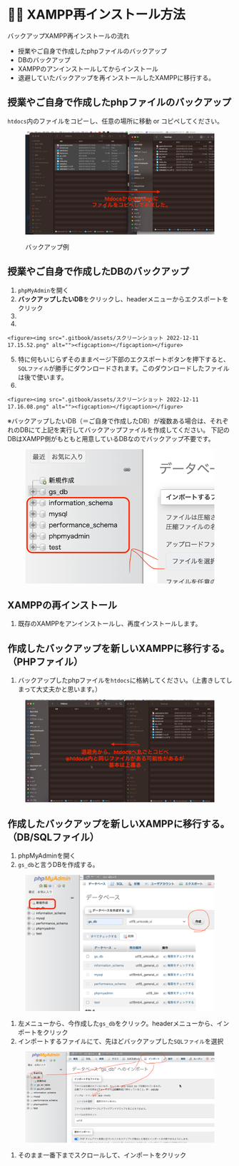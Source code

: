 # 👯‍♀️ XAMPP再インストール方法

バックアップXAMPP再インストールの流れ

* 授業やご自身で作成したphpファイルのバックアップ
* DBのバックアップ
* XAMPPのアンインストールしてからインストール
* 退避していたバックアップを再インストールしたXAMPPに移行する。

## 授業やご自身で作成したphpファイルのバックアップ

`htdocs`内のファイルをコピーし、任意の場所に移動 or コピペしてください。

<figure><img src="../.gitbook/assets/スクリーンショット 2022-12-11 18.10.32.png" alt=""><figcaption><p>バックアップ例</p></figcaption></figure>

## 授業やご自身で作成したDBのバックアップ

1. `phpMyAdmin`を開く
2. **バックアップしたいDB**をクリックし、headerメニューからエクスポートをクリック
3.
4.

```
<figure><img src=".gitbook/assets/スクリーンショット 2022-12-11 17.15.52.png" alt=""><figcaption></figcaption></figure>
```

5. 特に何もいじらずそのままページ下部のエクスポートボタンを押下すると、`SQLファイル`が勝手にダウンロードされます。このダウンロードしたファイルは後で使います。
6.

```
<figure><img src=".gitbook/assets/スクリーンショット 2022-12-11 17.16.08.png" alt=""><figcaption></figcaption></figure>
```

※バックアップしたいDB（＝ご自身で作成したDB）が複数ある場合は、それぞれのDBにて上記を実行してバックアップファイルを作成してください。 下記のDBはXAMPP側がもともと用意しているDBなのでバックアップ不要です。

<figure><img src="../.gitbook/assets/スクリーンショット 2022-12-11 18.29.40.png" alt=""><figcaption></figcaption></figure>

## XAMPPの再インストール

1. 既存のXAMPPをアンインストールし、再度インストールします。

## 作成したバックアップを新しいXAMPPに移行する。（PHPファイル）

1. バックアップしたphpファイルを`htdocs`に格納してください。（上書きしてしまって大丈夫かと思います。）

<figure><img src="../.gitbook/assets/スクリーンショット 2022-12-11 18.15.26.png" alt=""><figcaption></figcaption></figure>

## 作成したバックアップを新しいXAMPPに移行する。（DB/SQLファイル）

1. phpMyAdminを開く
2. `gs_db`と言うDBを作成する。

<figure><img src="../.gitbook/assets/スクリーンショット 2022-12-11 18.17.37.png" alt=""><figcaption></figcaption></figure>

1. 左メニューから、今作成した`gs_db`をクリック。headerメニューから、インポートをクリック
2. インポートするファイルにて、先ほどバックアップした`SQLファイル`を選択

<figure><img src="../.gitbook/assets/スクリーンショット 2022-12-11 18.19.07.png" alt=""><figcaption></figcaption></figure>

1. そのまま一番下までスクロールして、インポートをクリック
